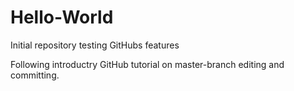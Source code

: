 # Hello-World
Initial repository testing GitHubs features

Following introductry GitHub tutorial on master-branch editing and committing.
